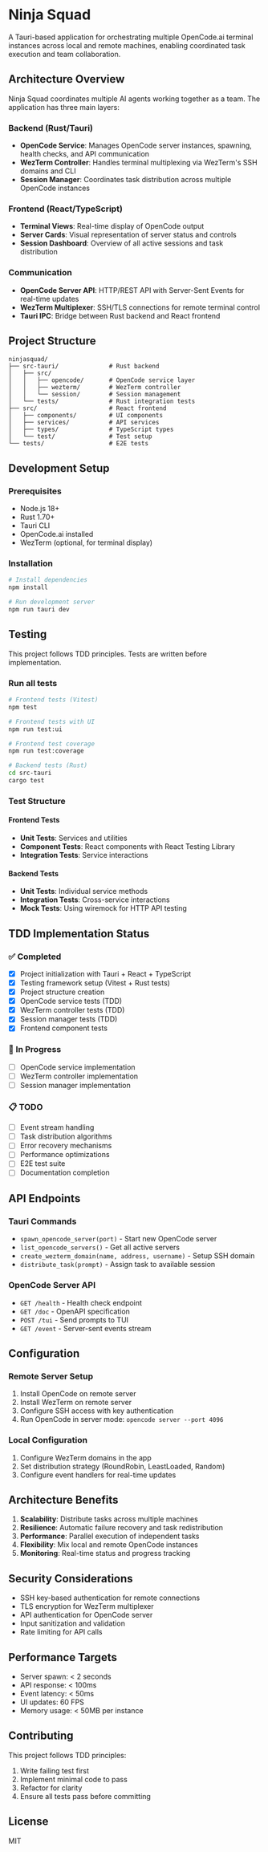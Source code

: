 # Ninja Squad

A Tauri-based application for orchestrating multiple OpenCode.ai terminal instances across local and remote machines, enabling coordinated task execution and team collaboration.

## Architecture Overview

Ninja Squad coordinates multiple AI agents working together as a team. The application has three main layers:

### Backend (Rust/Tauri)
- **OpenCode Service**: Manages OpenCode server instances, spawning, health checks, and API communication
- **WezTerm Controller**: Handles terminal multiplexing via WezTerm's SSH domains and CLI
- **Session Manager**: Coordinates task distribution across multiple OpenCode instances

### Frontend (React/TypeScript)
- **Terminal Views**: Real-time display of OpenCode output
- **Server Cards**: Visual representation of server status and controls
- **Session Dashboard**: Overview of all active sessions and task distribution

### Communication
- **OpenCode Server API**: HTTP/REST API with Server-Sent Events for real-time updates
- **WezTerm Multiplexer**: SSH/TLS connections for remote terminal control
- **Tauri IPC**: Bridge between Rust backend and React frontend

## Project Structure

```
ninjasquad/
├── src-tauri/              # Rust backend
│   ├── src/
│   │   ├── opencode/       # OpenCode service layer
│   │   ├── wezterm/        # WezTerm controller
│   │   └── session/        # Session management
│   └── tests/              # Rust integration tests
├── src/                    # React frontend
│   ├── components/         # UI components
│   ├── services/           # API services
│   ├── types/              # TypeScript types
│   └── test/               # Test setup
└── tests/                  # E2E tests
```

## Development Setup

### Prerequisites
- Node.js 18+
- Rust 1.70+
- Tauri CLI
- OpenCode.ai installed
- WezTerm (optional, for terminal display)

### Installation

```bash
# Install dependencies
npm install

# Run development server
npm run tauri dev
```

## Testing

This project follows TDD principles. Tests are written before implementation.

### Run all tests
```bash
# Frontend tests (Vitest)
npm test

# Frontend tests with UI
npm run test:ui

# Frontend test coverage
npm run test:coverage

# Backend tests (Rust)
cd src-tauri
cargo test
```

### Test Structure

#### Frontend Tests
- **Unit Tests**: Services and utilities
- **Component Tests**: React components with React Testing Library
- **Integration Tests**: Service interactions

#### Backend Tests
- **Unit Tests**: Individual service methods
- **Integration Tests**: Cross-service interactions
- **Mock Tests**: Using wiremock for HTTP API testing

## TDD Implementation Status

### ✅ Completed
- [x] Project initialization with Tauri + React + TypeScript
- [x] Testing framework setup (Vitest + Rust tests)
- [x] Project structure creation
- [x] OpenCode service tests (TDD)
- [x] WezTerm controller tests (TDD)
- [x] Session manager tests (TDD)
- [x] Frontend component tests

### 🚧 In Progress
- [ ] OpenCode service implementation
- [ ] WezTerm controller implementation
- [ ] Session manager implementation

### 📋 TODO
- [ ] Event stream handling
- [ ] Task distribution algorithms
- [ ] Error recovery mechanisms
- [ ] Performance optimizations
- [ ] E2E test suite
- [ ] Documentation completion

## API Endpoints

### Tauri Commands
- `spawn_opencode_server(port)` - Start new OpenCode server
- `list_opencode_servers()` - Get all active servers
- `create_wezterm_domain(name, address, username)` - Setup SSH domain
- `distribute_task(prompt)` - Assign task to available session

### OpenCode Server API
- `GET /health` - Health check endpoint
- `GET /doc` - OpenAPI specification
- `POST /tui` - Send prompts to TUI
- `GET /event` - Server-sent events stream

## Configuration

### Remote Server Setup
1. Install OpenCode on remote server
2. Install WezTerm on remote server
3. Configure SSH access with key authentication
4. Run OpenCode in server mode: `opencode server --port 4096`

### Local Configuration
1. Configure WezTerm domains in the app
2. Set distribution strategy (RoundRobin, LeastLoaded, Random)
3. Configure event handlers for real-time updates

## Architecture Benefits

1. **Scalability**: Distribute tasks across multiple machines
2. **Resilience**: Automatic failure recovery and task redistribution
3. **Performance**: Parallel execution of independent tasks
4. **Flexibility**: Mix local and remote OpenCode instances
5. **Monitoring**: Real-time status and progress tracking

## Security Considerations

- SSH key-based authentication for remote connections
- TLS encryption for WezTerm multiplexer
- API authentication for OpenCode server
- Input sanitization and validation
- Rate limiting for API calls

## Performance Targets

- Server spawn: < 2 seconds
- API response: < 100ms
- Event latency: < 50ms
- UI updates: 60 FPS
- Memory usage: < 50MB per instance

## Contributing

This project follows TDD principles:
1. Write failing test first
2. Implement minimal code to pass
3. Refactor for clarity
4. Ensure all tests pass before committing

## License

MIT